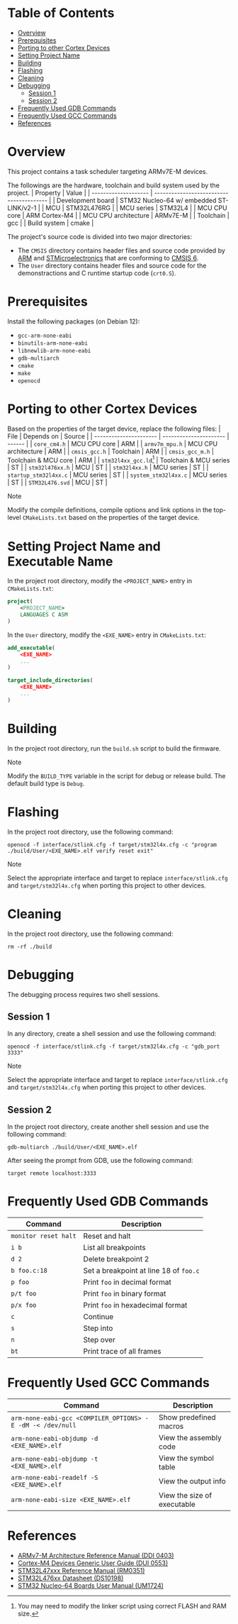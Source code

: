 # Table of Contents
- [Overview](#overview)
- [Prerequisites](#prerequisites)
- [Porting to other Cortex Devices](#porting-to-other-cortex-devices)
- [Setting Project Name](#setting-project-name)
- [Building](#building)
- [Flashing](#flashing)
- [Cleaning](#cleaning)
- [Debugging](#debugging)
    - [Session 1](#session-1)
    - [Session 2](#session-2)
- [Frequently Used GDB Commands](#frequently-used-gdb-commands)
- [Frequently Used GCC Commands](#frequently-used-gcc-commands)
- [References](#references)


# Overview
This project contains a task scheduler targeting ARMv7E-M devices.

The followings are the hardware, toolchain and build system used by the project.
| Property             | Value                                    |
| -------------------- | ---------------------------------------- |
| Development board    | STM32 Nucleo-64 w/ embedded ST-LINK/v2-1 |
| MCU                  | STM32L476RG                              |
| MCU series           | STM32L4                                  |
| MCU CPU core         | ARM Cortex-M4                            |
| MCU CPU architecture | ARMv7E-M                                 |
| Toolchain            | gcc                                      |
| Build system         | cmake                                    |

The project's source code is divided into two major directories:
- The `CMSIS` directory contains header files and source code provided by [ARM](https://github.com/ARM-software/CMSIS_6/tree/main/CMSIS/Core) and [STMicroelectronics](https://github.com/STMicroelectronics/cmsis_device_l4) that are conforming to [CMSIS 6](https://arm-software.github.io/CMSIS_6/latest/General/index.html).
- The `User` directory contains header files and source code for the demonstractions and C runtime startup code (`crt0.S`).


# Prerequisites
Install the following packages (on Debian 12):
- `gcc-arm-none-eabi`
- `binutils-arm-none-eabi`
- `libnewlib-arm-none-eabi`
- `gdb-multiarch`
- `cmake`
- `make`
- `openocd`


# Porting to other Cortex Devices
Based on the properties of the target device, replace the following files:
| File                   | Depends on             | Source |
| ---------------------- | ---------------------- | ------ |
| `core_cm4.h`           | MCU CPU core           | ARM    |
| `armv7m_mpu.h`         | MCU CPU architecture   | ARM    |
| `cmsis_gcc.h`          | Toolchain              | ARM    |
| `cmsis_gcc_m.h`        | Toolchain & MCU core   | ARM    |
| `stm32l4xx_gcc.ld`[^1] | Toolchain & MCU series | ST     |
| `stm32l476xx.h`        | MCU                    | ST     |
| `stm32l4xx.h`          | MCU series             | ST     |
| `startup_stm32l4xx.c`  | MCU series             | ST     |
| `system_stm32l4xx.c`   | MCU series             | ST     |
| `STM32L476.svd`        | MCU                    | ST     |
[^1]: You may need to modify the linker script using correct FLASH and RAM size.

> [!NOTE]
> Modify the compile definitions, compile options and link options in the top-level `CMakeLists.txt` based on the properties of the target device.


# Setting Project Name and Executable Name
In the project root directory, modify the `<PROJECT_NAME>` entry in `CMakeLists.txt`:
```cmake
project(
    <PROJECT_NAME>
    LANGUAGES C ASM
)
```

In the `User` directory, modify the `<EXE_NAME>` entry in `CMakeLists.txt`:
```cmake
add_executable(
    <EXE_NAME>
    ...
)

target_include_directories(
    <EXE_NAME>
    ...
)
```


# Building
In the project root directory, run the `build.sh` script to build the firmware.
> [!NOTE]
> Modify the `BUILD_TYPE` variable in the script for debug or release build. The default build type is `Debug`.


# Flashing
In the project root directory, use the following command:
```shell
openocd -f interface/stlink.cfg -f target/stm32l4x.cfg -c "program ./build/User/<EXE_NAME>.elf verify reset exit"
```
> [!NOTE]
> Select the appropriate interface and target to replace `interface/stlink.cfg` and `target/stm32l4x.cfg` when porting this project to other devices.


# Cleaning
In the project root directory, use the following command:
```shell
rm -rf ./build
```


# Debugging
The debugging process requires two shell sessions.

## Session 1
In any directory, create a shell session and use the following command:
```shell
openocd -f interface/stlink.cfg -f target/stm32l4x.cfg -c "gdb_port 3333"
```
> [!NOTE]
> Select the appropriate interface and target to replace `interface/stlink.cfg` and `target/stm32l4x.cfg` when porting this project to other devices.

## Session 2
In the project root directory, create another shell session and use the following command:
```shell
gdb-multiarch ./build/User/<EXE_NAME>.elf
```
After seeing the prompt from GDB, use the following command:
```shell
target remote localhost:3333
```


# Frequently Used GDB Commands
| Command              | Description                            |
| -------------------- | -------------------------------------- |
| `monitor reset halt` | Reset and halt                         |
| `i b`                | List all breakpoints                   |
| `d 2`                | Delete breakpoint 2                    |
| `b foo.c:18`         | Set a breakpoint at line 18 of `foo.c` |
| `p foo`              | Print `foo` in decimal format          |
| `p/t foo`            | Print `foo` in binary format           |
| `p/x foo`            | Print `foo` in hexadecimal format      |
| `c`                  | Continue                               |
| `s`                  | Step into                              |
| `n`                  | Step over                              |
| `bt`                 | Print trace of all frames              |


# Frequently Used GCC Commands
| Command                                                    | Description                 |
| ---------------------------------------------------------- | --------------------------- |
| `arm-none-eabi-gcc <COMPILER_OPTIONS> -E -dM -< /dev/null` | Show predefined macros      |
| `arm-none-eabi-objdump -d <EXE_NAME>.elf`                  | View the assembly code      |
| `arm-none-eabi-objdump -t <EXE_NAME>.elf`                  | View the symbol table       |
| `arm-none-eabi-readelf -S <EXE_NAME>.elf`                  | View the output info        |
| `arm-none-eabi-size <EXE_NAME>.elf`                        | View the size of executable |


# References
- [ARMv7-M Architecture Reference Manual (DDI 0403)](https://developer.arm.com/documentation/ddi0403/latest/)
- [Cortex-M4 Devices Generic User Guide (DUI 0553)](https://developer.arm.com/documentation/dui0553/latest/)
- [STM32L47xxx Reference Manual (RM0351)](https://www.st.com/resource/en/reference_manual/rm0351-stm32l47xxx-stm32l48xxx-stm32l49xxx-and-stm32l4axxx-advanced-armbased-32bit-mcus-stmicroelectronics.pdf)
- [STM32L476xx Datasheet (DS10198)](https://www.st.com/resource/en/datasheet/stm32l476je.pdf)
- [STM32 Nucleo-64 Boards User Manual (UM1724)](https://www.st.com/resource/en/user_manual/um1724-stm32-nucleo64-boards-mb1136-stmicroelectronics.pdf)
